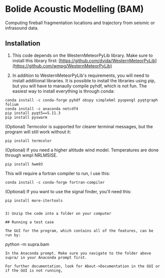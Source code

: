 # Bolide Acoustic Modelling (BAM)
Computing fireball fragmentation locations and trajectory from seismic or infrasound data.

## Installation

1) This code depends on the WesternMeteorPyLib library. Make sure to install this library first: [https://github.com/dvida/WesternMeteorPyLib](https://github.com/wmpg/WesternMeteorPyLib)

2) In addition to WesternMeteorPyLib's requirements, you will need to install additional libraries. It is possible to install the libraries using pip, but you will have to manaully compile pyhdf, which is not fun. The easiest way to install everything is through conda:

```
conda install -c conda-forge pyhdf obspy simplekml pyopengl pyqtgraph folium
conda install -c anaconda netcdf4
pip install pyqt5==5.11.3
pip install pyswarm
```

(Optional) Termcolor is supported for clearer terminal messages, but the program will still work without it:

```
pip install termcolor
```

(Optional) If you need a higher altitude wind model. Temperatures are done through wmpl NRLMSISE.
```
pip install hwm93
```
This will require a fortran compiler to run, I use this:
```
conda install -c conda-forge fortran-compiler
```
(Optional) If you want to use the signal finder, you'll need this:
```
pip install more-itertools
```


```

3) Unzip the code into a folder on your computer

## Running a test case

The GUI for the program, which contains all of the features, can be run by:
```
python -m supra.bam
```
In the Anaconda prompt. Make sure you navigate to the folder above supra/ in your Anaconda prompt first.

For further documentation, look for About->Documentation in the GUI or if the GUI is not running,